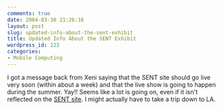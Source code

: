```yaml
---
comments: true
date: 2004-03-30 21:26:16
layout: post
slug: updated-info-about-the-sent-exhibit
title: Updated Info About the SENT Exhibit
wordpress_id: 223
categories:
- Mobile Computing
---
```


I got a message back from Xeni saying that the SENT site should go live very soon (within about a week) and that the live show is going to happen during the summer. Yay!! Seems like a lot is going on, even if it isn't reflected on the [SENT site](http://www.sentonline.com/). I might actually have to take a trip down to LA.
